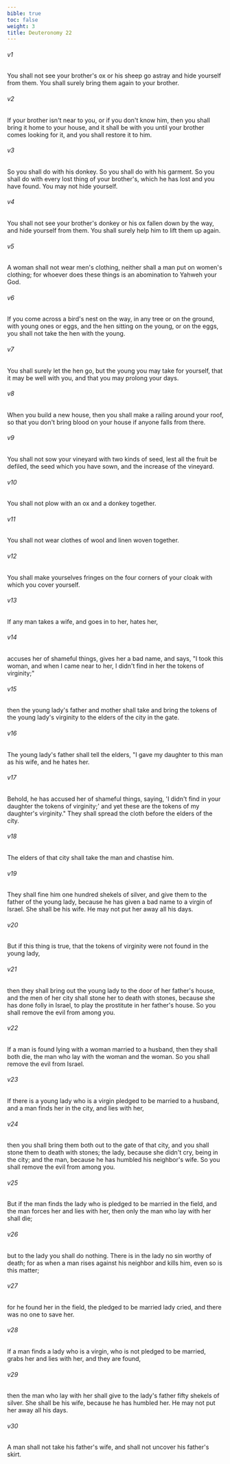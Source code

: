 ```yaml
---
bible: true
toc: false
weight: 3
title: Deuteronomy 22
---
```


###### v1 
You shall not see your brother's ox or his sheep go astray and hide yourself from them. You shall surely bring them again to your brother. 

###### v2 
If your brother isn't near to you, or if you don't know him, then you shall bring it home to your house, and it shall be with you until your brother comes looking for it, and you shall restore it to him. 

###### v3 
So you shall do with his donkey. So you shall do with his garment. So you shall do with every lost thing of your brother's, which he has lost and you have found. You may not hide yourself. 

###### v4 
You shall not see your brother's donkey or his ox fallen down by the way, and hide yourself from them. You shall surely help him to lift them up again. 

###### v5 
A woman shall not wear men's clothing, neither shall a man put on women's clothing; for whoever does these things is an abomination to Yahweh your God. 

###### v6 
If you come across a bird's nest on the way, in any tree or on the ground, with young ones or eggs, and the hen sitting on the young, or on the eggs, you shall not take the hen with the young. 

###### v7 
You shall surely let the hen go, but the young you may take for yourself, that it may be well with you, and that you may prolong your days. 

###### v8 
When you build a new house, then you shall make a railing around your roof, so that you don't bring blood on your house if anyone falls from there. 

###### v9 
You shall not sow your vineyard with two kinds of seed, lest all the fruit be defiled, the seed which you have sown, and the increase of the vineyard. 

###### v10 
You shall not plow with an ox and a donkey together. 

###### v11 
You shall not wear clothes of wool and linen woven together. 

###### v12 
You shall make yourselves fringes on the four corners of your cloak with which you cover yourself. 

###### v13 
If any man takes a wife, and goes in to her, hates her, 

###### v14 
accuses her of shameful things, gives her a bad name, and says, "I took this woman, and when I came near to her, I didn't find in her the tokens of virginity;" 

###### v15 
then the young lady's father and mother shall take and bring the tokens of the young lady's virginity to the elders of the city in the gate. 

###### v16 
The young lady's father shall tell the elders, "I gave my daughter to this man as his wife, and he hates her. 

###### v17 
Behold, he has accused her of shameful things, saying, 'I didn't find in your daughter the tokens of virginity;' and yet these are the tokens of my daughter's virginity." They shall spread the cloth before the elders of the city. 

###### v18 
The elders of that city shall take the man and chastise him. 

###### v19 
They shall fine him one hundred shekels of silver, and give them to the father of the young lady, because he has given a bad name to a virgin of Israel. She shall be his wife. He may not put her away all his days. 

###### v20 
But if this thing is true, that the tokens of virginity were not found in the young lady, 

###### v21 
then they shall bring out the young lady to the door of her father's house, and the men of her city shall stone her to death with stones, because she has done folly in Israel, to play the prostitute in her father's house. So you shall remove the evil from among you. 

###### v22 
If a man is found lying with a woman married to a husband, then they shall both die, the man who lay with the woman and the woman. So you shall remove the evil from Israel. 

###### v23 
If there is a young lady who is a virgin pledged to be married to a husband, and a man finds her in the city, and lies with her, 

###### v24 
then you shall bring them both out to the gate of that city, and you shall stone them to death with stones; the lady, because she didn't cry, being in the city; and the man, because he has humbled his neighbor's wife. So you shall remove the evil from among you. 

###### v25 
But if the man finds the lady who is pledged to be married in the field, and the man forces her and lies with her, then only the man who lay with her shall die; 

###### v26 
but to the lady you shall do nothing. There is in the lady no sin worthy of death; for as when a man rises against his neighbor and kills him, even so is this matter; 

###### v27 
for he found her in the field, the pledged to be married lady cried, and there was no one to save her. 

###### v28 
If a man finds a lady who is a virgin, who is not pledged to be married, grabs her and lies with her, and they are found, 

###### v29 
then the man who lay with her shall give to the lady's father fifty shekels of silver. She shall be his wife, because he has humbled her. He may not put her away all his days. 

###### v30 
A man shall not take his father's wife, and shall not uncover his father's skirt.


